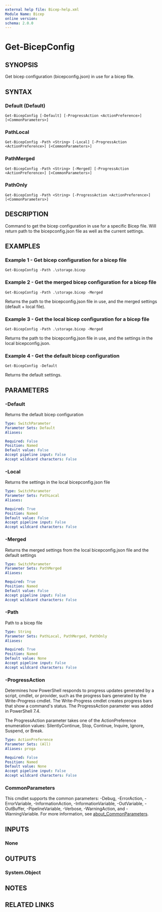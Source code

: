 ```yaml
---
external help file: Bicep-help.xml
Module Name: Bicep
online version:
schema: 2.0.0
---
```


# Get-BicepConfig

## SYNOPSIS
Get bicep configuration (bicepconfig.json) in use for a bicep file.

## SYNTAX

### Default (Default)
```
Get-BicepConfig [-Default] [-ProgressAction <ActionPreference>] [<CommonParameters>]
```

### PathLocal
```
Get-BicepConfig -Path <String> [-Local] [-ProgressAction <ActionPreference>] [<CommonParameters>]
```

### PathMerged
```
Get-BicepConfig -Path <String> [-Merged] [-ProgressAction <ActionPreference>] [<CommonParameters>]
```

### PathOnly
```
Get-BicepConfig -Path <String> [-ProgressAction <ActionPreference>] [<CommonParameters>]
```

## DESCRIPTION
Command to get the bicep configuration in use for a specific Bicep file.
Will return path to the bicepconfig.json file as well as the current settings.

## EXAMPLES

### Example 1 - Get bicep configuration for a bicep file
```
Get-BicepConfig -Path .\storage.bicep
```

### Example 2 - Get the merged bicep configuration for a bicep file
```
Get-BicepConfig -Path .\storage.bicep -Merged
```

Returns the path to the bicepconfig.json file in use, and the merged settings (default + local file).

### Example 3 - Get the local bicep configuration for a bicep file
```
Get-BicepConfig -Path .\storage.bicep -Merged
```

Returns the path to the bicepconfig.json file in use, and the settings in the local bicepconfig.json.

### Example 4 - Get the default bicep configuration
```
Get-BicepConfig -Default
```

Returns the default settings.

## PARAMETERS

### -Default
Returns the default bicep configuration

```yaml
Type: SwitchParameter
Parameter Sets: Default
Aliases:

Required: False
Position: Named
Default value: False
Accept pipeline input: False
Accept wildcard characters: False
```

### -Local
Returns the settings in the local bicepconfig.json file

```yaml
Type: SwitchParameter
Parameter Sets: PathLocal
Aliases:

Required: True
Position: Named
Default value: False
Accept pipeline input: False
Accept wildcard characters: False
```

### -Merged
Returns the merged settings from the local bicepconfig.json file and the default settings

```yaml
Type: SwitchParameter
Parameter Sets: PathMerged
Aliases:

Required: True
Position: Named
Default value: False
Accept pipeline input: False
Accept wildcard characters: False
```

### -Path
Path to a bicep file

```yaml
Type: String
Parameter Sets: PathLocal, PathMerged, PathOnly
Aliases:

Required: True
Position: Named
Default value: None
Accept pipeline input: False
Accept wildcard characters: False
```

### -ProgressAction
Determines how PowerShell responds to progress updates generated by a script, cmdlet, or provider, such as the progress bars generated by the Write-Progress cmdlet. The Write-Progress cmdlet creates progress bars that show a command's status. The ProgressAction parameter was added in PowerShell 7.4.

The ProgressAction parameter takes one of the ActionPreference enumeration values: SilentlyContinue, Stop, Continue, Inquire, Ignore, Suspend, or Break.

```yaml
Type: ActionPreference
Parameter Sets: (All)
Aliases: proga

Required: False
Position: Named
Default value: None
Accept pipeline input: False
Accept wildcard characters: False
```

### CommonParameters
This cmdlet supports the common parameters: -Debug, -ErrorAction, -ErrorVariable, -InformationAction, -InformationVariable, -OutVariable, -OutBuffer, -PipelineVariable, -Verbose, -WarningAction, and -WarningVariable. For more information, see [about_CommonParameters](http://go.microsoft.com/fwlink/?LinkID=113216).

## INPUTS

### None
## OUTPUTS

### System.Object
## NOTES

## RELATED LINKS

